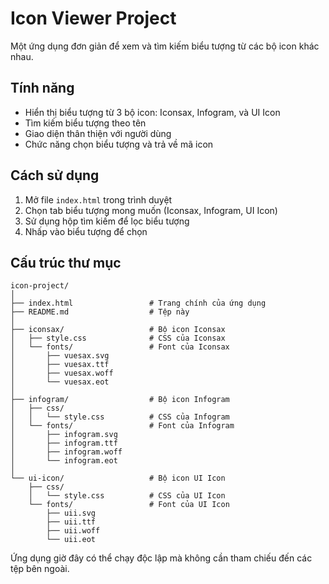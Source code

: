 # Icon Viewer Project

Một ứng dụng đơn giản để xem và tìm kiếm biểu tượng từ các bộ icon khác nhau.

## Tính năng

- Hiển thị biểu tượng từ 3 bộ icon: Iconsax, Infogram, và UI Icon
- Tìm kiếm biểu tượng theo tên
- Giao diện thân thiện với người dùng
- Chức năng chọn biểu tượng và trả về mã icon

## Cách sử dụng

1. Mở file `index.html` trong trình duyệt
2. Chọn tab biểu tượng mong muốn (Iconsax, Infogram, UI Icon)
3. Sử dụng hộp tìm kiếm để lọc biểu tượng
4. Nhấp vào biểu tượng để chọn

## Cấu trúc thư mục

```
icon-project/
│
├── index.html                 # Trang chính của ứng dụng
├── README.md                  # Tệp này
│
├── iconsax/                   # Bộ icon Iconsax
│   ├── style.css              # CSS của Iconsax
│   └── fonts/                 # Font của Iconsax
│       ├── vuesax.svg
│       ├── vuesax.ttf
│       ├── vuesax.woff
│       └── vuesax.eot
│
├── infogram/                  # Bộ icon Infogram
│   ├── css/
│   │   └── style.css          # CSS của Infogram
│   └── fonts/                 # Font của Infogram
│       ├── infogram.svg
│       ├── infogram.ttf
│       ├── infogram.woff
│       └── infogram.eot
│
└── ui-icon/                   # Bộ icon UI Icon
    ├── css/
    │   └── style.css          # CSS của UI Icon
    └── fonts/                 # Font của UI Icon
        ├── uii.svg
        ├── uii.ttf
        ├── uii.woff
        └── uii.eot
```

Ứng dụng giờ đây có thể chạy độc lập mà không cần tham chiếu đến các tệp bên ngoài. 